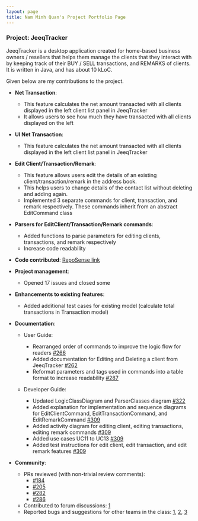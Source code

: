 ```yaml
---
layout: page
title: Nam Minh Quan's Project Portfolio Page
---
```


### Project: JeeqTracker

JeeqTracker is a desktop application created for home-based business owners / resellers that helps them manage the clients that they interact with by keeping track of their BUY / SELL transactions, and REMARKS of clients. It is written in Java, and has about 10 kLoC.

Given below are my contributions to the project.

* **Net Transaction**:
  * This feature calculates the net amount transacted with all clients displayed in the left client list panel in JeeqTracker
  * It allows users to see how much they have transacted with all clients displayed on the left
* **UI Net Transaction**:
  * This feature calculates the net amount transacted with all clients displayed in the left client list panel in JeeqTracker
* **Edit Client/Transaction/Remark**:
  * This feature allows users edit the details of an existing client/transaction/remark in the address book.
  * This helps users to change details of the contact list without deleting and adding again.
  * Implemented 3 separate commands for client, transaction, and remark respectively. These commands inherit from an abstract EditCommand class
* **Parsers for EditClient/Transaction/Remark commands**:
  * Added functions to parse parameters for editing clients, transactions, and remark respectively
  * Increase code readability
* **Code contributed**: [RepoSense link](https://nus-cs2103-ay2223s1.github.io/tp-dashboard/?search=quannam0124&breakdown=true&sort=groupTitle&sortWithin=title&since=2022-09-16&timeframe=commit&mergegroup=&groupSelect=groupByRepos&checkedFileTypes=docs~functional-code~test-code~other')

* **Project management**:
  * Opened 17 issues and closed some
<div style="page-break-after: always;"></div>

* **Enhancements to existing features**:
  * Added additional test cases for existing model (calculate total transactions in Transaction model)

* **Documentation**:
  * User Guide:
    * Rearranged order of commands to improve the logic flow for readers [#266](https://github.com/AY2223S1-CS2103T-T09-1/tp/pull/266)
    * Added documentation for Editing and Deleting a client from JeeqTracker [#262](https://github.com/AY2223S1-CS2103T-T09-1/tp/pull/262)
    * Reformat parameters and tags used in commands into a table format to increase readability [#287](https://github.com/AY2223S1-CS2103T-T09-1/tp/pull/287/files)
    
  * Developer Guide: 
    * Updated LogicClassDiagram and ParserClasses diagram [#322](https://github.com/AY2223S1-CS2103T-T09-1/tp/pull/322)
    * Added explanation for implementation and sequence diagrams for EditClientCommand, EditTransactionCommand, and EditRemarkCommand [#309](https://github.com/AY2223S1-CS2103T-T09-1/tp/pull/309)
    * Added activity diagram for editing client, editing transactions, editing remark commands [#309](https://github.com/AY2223S1-CS2103T-T09-1/tp/pull/309)
    * Added use cases UC11 to UC13 [#309](https://github.com/AY2223S1-CS2103T-T09-1/tp/pull/309)
    * Added test instructions for edit client, edit transaction, and edit remark features [#309](https://github.com/AY2223S1-CS2103T-T09-1/tp/pull/309)

* **Community**:
  * PRs reviewed (with non-trivial review comments):
    * [#184](https://github.com/AY2223S1-CS2103T-T09-1/tp/pull/184)
    * [#205](https://github.com/AY2223S1-CS2103T-T09-1/tp/pull/205)
    * [#282](https://github.com/AY2223S1-CS2103T-T09-1/tp/pull/282)
    * [#286](https://github.com/AY2223S1-CS2103T-T09-1/tp/pull/286)
  * Contributed to forum discussions: [1](https://github.com/nus-cs2103-AY2223S1/forum/issues/115)
  * Reported bugs and suggestions for other teams in the class: [1](https://github.com/AY2223S1-CS2103T-W13-1/tp/issues/146), [2](https://github.com/AY2223S1-CS2103T-W13-1/tp/issues/138), [3](https://github.com/AY2223S1-CS2103T-W13-1/tp/issues/130)


